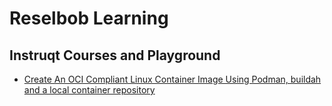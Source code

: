 # Reselbob Learning

## Instruqt Courses and Playground

* [Create An OCI Compliant Linux Container Image Using Podman, buildah and a local container repository]("https://play.instruqt.com/embed/cogarttech/tracks/create-an-oci-compliant-linux-container-image-using-podman?token=em_vWkzBQkrksy1UA_c")
